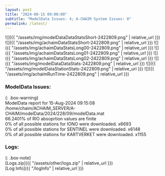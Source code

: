 ```yaml
---
layout: post
title: "2024-08-15 09:00:00"
subtitle: "ModelData Issues: 4; A-CHAIM System Issues: 0"
permalink: /latest/
---
```


![]({{ "/assets/img/modelDataDataStatsShort-2422809.png" | relative_url }})
![]({{ "/assets/img/achaimDataStatsShort-2422809.png" | relative_url }})
![]({{ "/assets/img/achaimDataStatsLong00-2422809.png" | relative_url }})
![]({{ "/assets/img/achaimDataStatsLong01-2422809.png" | relative_url }})
![]({{ "/assets/img/achaimDataStatsLong02-2422809.png" | relative_url }})
![]({{ "/assets/img/modelDataDataStats-2422809.png" | relative_url }})
![]({{ "/assets/img/modelDataStationStats-2422809.png" | relative_url }})
![]({{ "/assets/img/achaimRunTime-2422809.png" | relative_url }})


### ModelData Issues:  
  
{: .box-warning}  
 ModelData report for 15-Aug-2024 09:15:08   
 /home/chaim/ACHAIM_SERVER/A-CHAIM/modelData/2024/228/09/modelData.mat   
 66.2401% of RIO absoprtion values are finite   
 0% of all possible stations for IONO were downloaded. x6693   
 0% of all possible stations for SENTINEL were downloaded. x6148   
 0% of all possible stations for KARTVERKET were downloaded. x1155   
  


### Logs:  
  
{: .box-note}  
[Logs.zip]({{ "/assets/other/logs.zip" | relative_url }})  
[Log Info]({{ "/logInfo" | relative_url }})  

